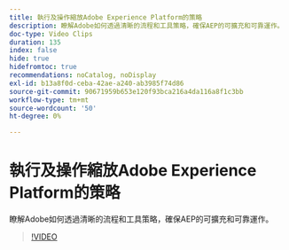```yaml
---
title: 執行及操作縮放Adobe Experience Platform的策略
description: 瞭解Adobe如何透過清晰的流程和工具策略，確保AEP的可擴充和可靠運作。
doc-type: Video Clips
duration: 135
index: false
hide: true
hidefromtoc: true
recommendations: noCatalog, noDisplay
exl-id: b13a8f0d-ceba-42ae-a240-ab3985f74d86
source-git-commit: 90671959b653e120f93bca216a4da116a8f1c3bb
workflow-type: tm+mt
source-wordcount: '50'
ht-degree: 0%

---
```


# 執行及操作縮放Adobe Experience Platform的策略

瞭解Adobe如何透過清晰的流程和工具策略，確保AEP的可擴充和可靠運作。

<!-- 62_S655_3442541_134_run-and-operate-strategies-for-scaling-adobe-experience-platform -->
>[!VIDEO](https://video.tv.adobe.com/v/3461124/?learn=on&enablevpops=true&captions=chi_hant)
